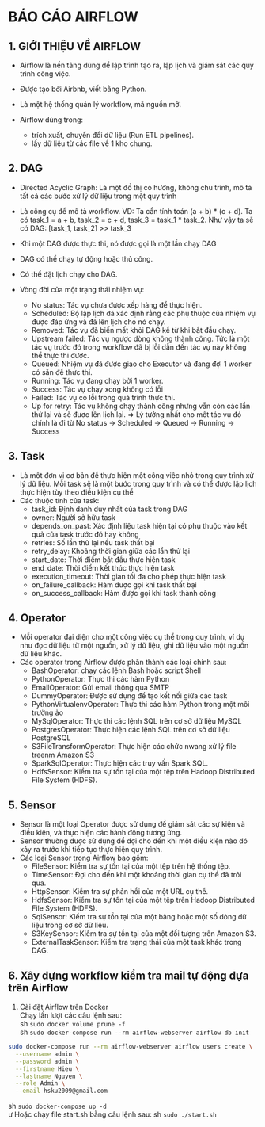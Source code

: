 # BÁO CÁO AIRFLOW

## 1. GIỚI THIỆU VỀ AIRFLOW
- Airflow là nền tảng dùng để lập trình tạo ra, lập lịch và giám sát các quy trình công việc.
- Được tạo bởi Airbnb, viết bằng Python.
- Là một hệ thống quản lý workflow, mã nguồn mở.

- Airflow dùng trong:
    - trích xuất, chuyển đổi dữ liệu (Run ETL pipelines).
    - lấy dữ liệu từ các file về 1 kho chung.

## 2. DAG
- Directed Acyclic Graph: Là một đồ thị có hướng, không chu trình, mô tả tất cả các bước xử lý dữ liệu trong một quy trình
- Là công cụ để mô tả workflow.
    VD: Ta cần tính toán (a + b) * (c + d). Ta có task_1 = a + b, task_2 = c + d, task_3 = task_1 * task_2. Như vậy ta sẽ có DAG: [task_1, task_2] >> task_3
- Khi một DAG được thực thi, nó được gọi là một lần chạy DAG
- DAG có thể chạy tự động hoặc thủ công.
- Có thể đặt lịch chạy cho DAG.

- Vòng đời của một trạng thái nhiệm vụ:
    - No status: Tác vụ chưa được xếp hàng để thực hiện.
    - Scheduled: Bộ lập lịch đã xác định rằng các phụ thuộc của nhiệm vụ được đáp ứng và đã lên lịch cho nó chạy.
    - Removed: Tác vụ đã biến mất khỏi DAG kể từ khi bắt đầu chạy.
    - Upstream failed: Tác vụ ngược dòng không thành công. Tức là một tác vụ trước đó trong workflow đã bị lỗi dẫn đến  tác vụ này không thể thực thi được.
    - Queued: Nhiệm vụ đã được giao cho Executor và đang đợi 1 worker có sẵn để thực thi.
    - Running: Tác vụ đang chạy bởi 1 worker.
    - Success: Tác vụ chạy xong không có lỗi
    - Failed: Tác vụ có lỗi trong quá trình thực thi.
    - Up for retry: Tác vụ không chạy thành công nhưng vẫn còn các lần thử lại và sẽ được lên lịch lại.
=> Lý tưởng nhất cho một tác vụ đó chính là đi từ No status -> Scheduled -> Queued -> Running -> Success

## 3. Task 
- Là một đơn vị cơ bản để thực hiện một công việc nhỏ trong quy trình xử lý dữ liệu. Mỗi task sẽ là một bước trong quy trình và có thể được lập lịch thực 
hiện tùy theo điều kiện cụ thể
- Các thuộc tính của task:
    - task_id: Định danh duy nhất của task trong DAG
    - owner: Người sở hữu task
    - depends_on_past: Xác định liệu task hiện tại có phụ thuộc vào kết quả của task trước đó hay không
    - retries: Số lần thử lại nếu task thất bại
    - retry_delay: Khoảng thời gian giữa các lần thử lại
    - start_date: Thời điểm bắt đầu thực hiện task
    - end_date: Thời điểm kết thúc thực hiện task
    - execution_timeout: Thời gian tối đa cho phép thực hiện task
    - on_failure_callback: Hàm được gọi khi task thất bại
    - on_success_callback: Hàm được gọi khi task thành công

## 4. Operator
- Mỗi operator đại diện cho một công việc cụ thể trong quy trình, ví dụ như đọc dữ liệu từ một nguồn, xử lý dữ liệu, ghi dữ liệu vào một nguồn dữ liệu 
khác.
- Các operator trong Airflow được phân thành các loại chính sau:
    - BashOperator: chạy các lệnh Bash hoặc script Shell
    - PythonOperator: Thực thi các hàm Python
    - EmailOperator: Gửi email thông qua SMTP
    - DummyOperator: Được sử dụng để tạo kết nối giữa các task
    - PythonVirtualenvOperator: Thực thi các hàm Python trong một môi trường ảo
    - MySqlOperator: Thực thi các lệnh SQL trên cơ sở dữ liệu MySQL 
    - PostgresOperator: Thực hiện các lệnh SQL trên cơ sở dữ liệu PostgreSQL
    - S3FileTransformOperator: Thực hiện các chức nwang xử lý file treenm Amazon S3
    - SparkSqlOperator: Thực hiện các truy vấn Spark SQL.
    - HdfsSensor: Kiểm tra sự tồn tại của một tệp trên Hadoop Distributed File System (HDFS).

## 5. Sensor 
- Sensor là một loại Operator được sử dụng để giám sát các sự kiện và điều kiện, và thực hiện các hành động tương ứng.
- Sensor thường được sử dụng để đợi cho đến khi một điều kiện nào đó xảy ra trước khi tiếp tục thực hiện quy trình.
- Các loại Sensor trong Airflow bao gồm:
    - FileSensor: Kiểm tra sự tồn tại của một tệp trên hệ thống tệp.
    - TimeSensor: Đợi cho đến khi một khoảng thời gian cụ thể đã trôi qua.
    - HttpSensor: Kiểm tra sự phản hồi của một URL cụ thể.
    - HdfsSensor: Kiểm tra sự tồn tại của một tệp trên Hadoop Distributed File System (HDFS).
    - SqlSensor: Kiểm tra sự tồn tại của một bảng hoặc một số dòng dữ liệu trong cơ sở dữ liệu.
    - S3KeySensor: Kiểm tra sự tồn tại của một đối tượng trên Amazon S3.
    - ExternalTaskSensor: Kiểm tra trạng thái của một task khác trong DAG.

## 6. Xây dựng workflow kiểm tra mail tự động dựa trên Airflow
1. Cài đặt Airflow trên Docker  
Chạy lần lượt các câu lệnh sau:  
sh `sudo docker volume prune -f`  
sh `sudo docker-compose run --rm airflow-webserver airflow db init`  
```sh
sudo docker-compose run --rm airflow-webserver airflow users create \
  --username admin \
  --password admin \
  --firstname Hieu \
  --lastname Nguyen \
  --role Admin \
  --email hsku2009@gmail.com
```
sh `sudo docker-compose up -d`  
ư
Hoặc chạy file start.sh bằng câu lệnh sau: sh `sudo ./start.sh`


